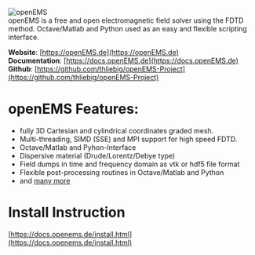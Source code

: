  ![openEMS](https://raw.github.com/thliebig/openEMS-Project/master/other/openEMS.png "openEMS")<br />
openEMS is a free and open electromagnetic field solver using the FDTD method. Octave/Matlab and Python used as an easy and flexible scripting interface.<br />

**Website**: [https://openEMS.de](https://openEMS.de)<br />
**Documentation**: [https://docs.openEMS.de](https://docs.openEMS.de)<br />
**Github**: [https://github.com/thliebig/openEMS-Project](https://github.com/thliebig/openEMS-Project)<br />

# openEMS Features:
+ fully 3D Cartesian and cylindrical coordinates graded mesh.
+ Multi-threading, SIMD (SSE) and MPI support for high speed FDTD.
+ Octave/Matlab and Pyhon-Interface
+ Dispersive material (Drude/Lorentz/Debye type)
+ Field dumps in time and frequency domain as vtk or hdf5 file format
+ Flexible post-processing routines in Octave/Matlab and Python
+ and [many more](http://openems.de/index.php/OpenEMS#Features)

# Install Instruction

[https://docs.openems.de/install.html](https://docs.openems.de/install.html)

